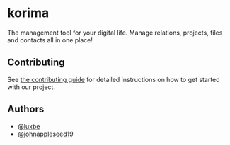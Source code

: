 # korima

The management tool for your digital life. Manage relations, projects, files and contacts all in one place!

## Contributing

See [the contributing guide](CONTRIBUTING.md) for detailed instructions on how to get started with our project.

## Authors

- [@luxbe](https://www.github.com/luxbe)
- [@johnappleseed19](https://github.com/johnappleseed19)
